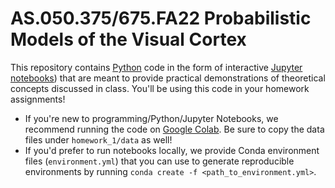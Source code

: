 # AS.050.375/675.FA22 Probabilistic Models of the Visual Cortex

This repository contains [Python](https://docs.python.org/3/tutorial/index.html) code in the form of interactive [Jupyter notebooks](https://docs.jupyter.org/en/latest/)) that are meant to provide practical demonstrations of theoretical concepts discussed in class. You'll be using this code in your homework assignments!

- If you're new to programming/Python/Jupyter Notebooks, we recommend running the code on [Google Colab](https://colab.research.google.com/). Be sure to copy the data files under `homework_1/data` as well!
- If you'd prefer to run notebooks locally, we provide Conda environment files (`environment.yml`) that you can use to generate reproducible environments by running `conda create -f <path_to_environment.yml>`.
